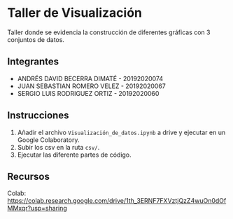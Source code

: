 # Taller de Visualización

Taller donde se evidencia la construcción de diferentes gráficas con 3 conjuntos de datos.

## Integrantes

- ANDRÉS DAVID BECERRA DIMATÉ - 20192020074
- JUAN SEBASTIAN ROMERO VELEZ - 20192020067
- SERGIO LUIS RODRIGUEZ ORTIZ - 20192020060

## Instrucciones

1. Añadir el archivo `Visualización_de_datos.ipynb` a drive y ejecutar en un Google Colaboratory.
2. Subir los csv en la ruta `csv/`.
3. Ejecutar las diferente partes de código.

## Recursos

Colab: https://colab.research.google.com/drive/1th_3ERNF7FXVztjQzZ4wuOn0dOfMMxqr?usp=sharing

